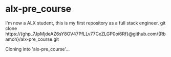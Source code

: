 # alx-pre_course
I'm now a ALX student, this is my first repository as a full stack engineer.
 git clone https://{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}@github.com/{Rbamoh}/alx-pre_course.git                  

Cloning into 'alx-pre_course'...
